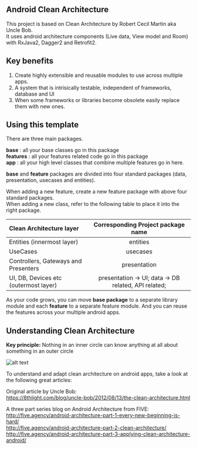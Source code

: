 
## Android Clean Architecture
This project is based on Clean Architecture by Robert Cecil Martin aka Uncle Bob.   
It uses android architecture components (Live data, View model and Room) with RxJava2, Dagger2 and Retrofit2.
       
       
## Key benefits
1. Create highly extensible and reusable modules to use across multiple apps.
2. A system that is intrisically testable, independent of frameworks, database and UI
3. When some frameworks or libraries become obsolete easily replace them with new ones.


## Using this template    
  There are three main packages.  
  
  **base** : all your base classes go in this package    
  **features** : all your features related code go in this package    
  **app** : all your high level classes that combine multiple features go in here.   
  
  **base** and **feature** packages are divided into four standard packages (data, presentation, usecases and entities).
  
  When adding a new feature, create a new feature package with above four standard packages.   
  When adding a new class, refer to the following table to place it into the right package.
        

| Clean Architecture layer | Corresponding Project package name|
| :---         |     :---:      |         
| Entities (innermost layer)   | entities      | 
| UseCases     | usecases        | 
| Controllers, Gateways and Presenters     | presentation        | 
| UI, DB, Devices etc (outermost layer)     | presentation -> UI;    data -> DB related, API related;        | 

  
As your code grows, you can move **base package** to a separate library module and
each **feature** to a separate feature module. And you can reuse the features across your multiple android apps.
      
     
     
## Understanding Clean Architecture
**Key principle:** Nothing in an inner circle can know anything at all about something in an outer circle

  ![alt text](https://8thlight.com/blog/assets/posts/2012-08-13-the-clean-architecture/CleanArchitecture.jpg)


To understand and adapt clean architecture on android apps, take a look at the following great articles:

Original article by Uncle Bob:    
  https://8thlight.com/blog/uncle-bob/2012/08/13/the-clean-architecture.html


A three part series blog on Android Architecture from FIVE:  
  http://five.agency/android-architecture-part-1-every-new-beginning-is-hard/  
  http://five.agency/android-architecture-part-2-clean-architecture/  
  http://five.agency/android-architecture-part-3-applying-clean-architecture-android/
